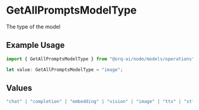 # GetAllPromptsModelType

The type of the model

## Example Usage

```typescript
import { GetAllPromptsModelType } from "@orq-ai/node/models/operations";

let value: GetAllPromptsModelType = "image";
```

## Values

```typescript
"chat" | "completion" | "embedding" | "vision" | "image" | "tts" | "stt" | "rerank" | "moderations"
```